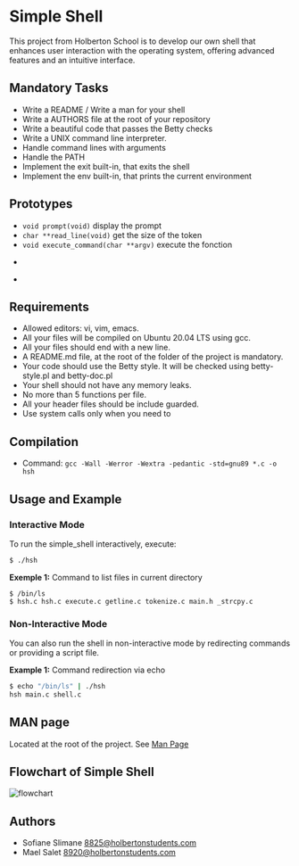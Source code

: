 
# Simple Shell
This project from Holberton School is to develop our own shell that enhances user interaction with the operating system, offering advanced features and an intuitive interface.

## Mandatory Tasks
* Write a README / Write a man for your shell
* Write a AUTHORS file at the root of your repository
* Write a beautiful code that passes the Betty checks
* Write a UNIX command line interpreter.
* Handle command lines with arguments
* Handle the PATH
* Implement the exit built-in, that exits the shell
* Implement the env built-in, that prints the current environment

## Prototypes
* ```void prompt(void)``` display the prompt
* ```char **read_line(void)``` get the size of the token
* ```void execute_command(char **argv)``` execute the fonction 
* ```char *_strcpy(char *dest, char *scr)
* ```char **tokenize(char *buffer)


## Requirements
* Allowed editors: vi, vim, emacs.
* All your files will be compiled on Ubuntu 20.04 LTS using gcc.
* All your files should end with a new line.
* A README.md file, at the root of the folder of the project is mandatory.
* Your code should use the Betty style. It will be checked using betty-style.pl and betty-doc.pl
* Your shell should not have any memory leaks.
* No more than 5 functions per file.
* All your header files should be include guarded.
* Use system calls only when you need to

## Compilation

* Command: ```gcc -Wall -Werror -Wextra -pedantic -std=gnu89 *.c -o hsh```

## Usage and Example

### Interactive Mode
To run the simple_shell interactively, execute:
```sh
$ ./hsh
```
**Exemple 1:** Command to list files in current directory
```
$ /bin/ls
$ hsh.c hsh.c execute.c getline.c tokenize.c main.h _strcpy.c
```

### Non-Interactive Mode

You can also run the shell in non-interactive mode by redirecting commands or providing a script file.

**Example 1:** Command redirection via echo
```sh
$ echo "/bin/ls" | ./hsh
hsh main.c shell.c
```

## MAN page
Located at the root of the project. See [Man Page](/main/Man_Page)

## Flowchart of Simple Shell
![flowchart](/main/New_flowchart.png)

## Authors
- Sofiane Slimane <8825@holbertonstudents.com>
- Mael Salet <8920@holbertonstudents.com> 

